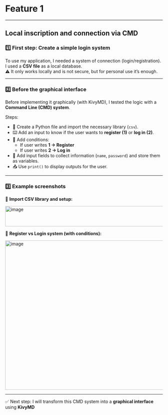 # Feature 1

---

## Local inscription and connection via CMD

### 1️⃣ First step: Create a simple login system
To use my application, I needed a system of connection (login/registration).  
I used a **CSV file** as a local database.  
⚠️ It only works locally and is not secure, but for personal use it’s enough.

---

### 2️⃣ Before the graphical interface
Before implementing it graphically (with KivyMD), I tested the logic with a **Command Line (CMD) system**.

Steps:
- 📂 Create a Python file and import the necessary library (`csv`).
- ⌨️ Add an input to know if the user wants to **register (1)** or **log in (2)**.
- 🔄 Add conditions:  
  - If user writes **1 → Register**  
  - If user writes **2 → Log in**
- 📝 Add input fields to collect information (`name`, `password`) and store them as variables.
- 📤 Use `print()` to display outputs for the user.

---

### 3️⃣ Example screenshots

📌 **Import CSV library and setup:**

<img width="1247" height="65" alt="image" src="https://github.com/user-attachments/assets/088b1903-8daf-4ea8-8325-72578d2aca37" />

📌 **Register vs Login system (with conditions):**

<img width="1248" height="477" alt="image" src="https://github.com/user-attachments/assets/00c9716d-b9b7-4a5b-bc82-12f09ce832dd" />

---

✅ Next step: I will transform this CMD system into a **graphical interface** using **KivyMD**

